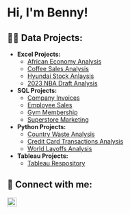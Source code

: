 <h1>Hi, I'm Benny! </h1>

<h2>👨‍💻 Data Projects:</h2>

- <b>Excel Projects:</b>
  - [African Economy Analysis](https://github.com/Benny-Og/African-Economy/tree/main)
  - [Coffee Sales Analysis](https://github.com/Benny-Og/Coffee-Sales/tree/main)
  - [Hyundai Stock Anlaysis](https://github.com/Benny-Og/Hyundai-Stock)
  - [2023 NBA Draft Analysis](https://github.com/Benny-Og/Draft23/tree/main)
- <b>SQL Projects:</b>
  - [Company Invoices](https://github.com/Benny-Og/Invoices)
  - [Employee Sales](https://github.com/Benny-Og/Employee/tree/main)
  - [Gym Membership](https://github.com/Benny-Og/Gym/tree/main)
  - [Superstore Marketing](https://github.com/Benny-Og/Superstore)   
- <b>Python Projects:</b>
  - [Country Waste Analysis](https://github.com/Benny-Og/Waste/tree/main)
  - [Credit Card Transactions Analysis](https://github.com/Benny-Og/Transactions)
  - [World Layoffs Analysis](https://github.com/Benny-Og/Layoffs)
- <b>Tableau Projects:</b>
  - [Tableau Respository](https://public.tableau.com/app/profile/benny.o6939/vizzes)


<h2> 🤳 Connect with me:</h2>

[<img align="left" alt="BennyOgayonne | LinkedIn" width="22px" src="https://cdn.jsdelivr.net/npm/simple-icons@v3/icons/linkedin.svg" />][linkedin]

[linkedin]: https://www.linkedin.com/in/benny-ogayonne-b08114318/

<!--
Here are some ideas to get you started:

- 🔭 I’m currently working on ...
- 🌱 I’m currently learning ...
- 👯 I’m looking to collaborate on ...
- 🤔 I’m looking for help with ...
- 💬 Ask me about ...
- 📫 How to reach me: ...
- 😄 Pronouns: ...
- ⚡ Fun fact: ...
-->
